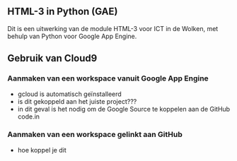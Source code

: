## HTML-3 in Python (GAE)

Dit is een uitwerking van de module HTML-3 voor ICT in de Wolken, met behulp van Python voor Google App Engine.

## Gebruik van Cloud9

### Aanmaken van een workspace vanuit Google App Engine

* gcloud is automatisch geïnstalleerd
* is dit gekoppeld aan het juiste project???
* in dit geval is het nodig om de Google Source te koppelen aan de GitHub code.in

### Aanmaken van een workspace gelinkt aan GitHub

* hoe koppel je dit 